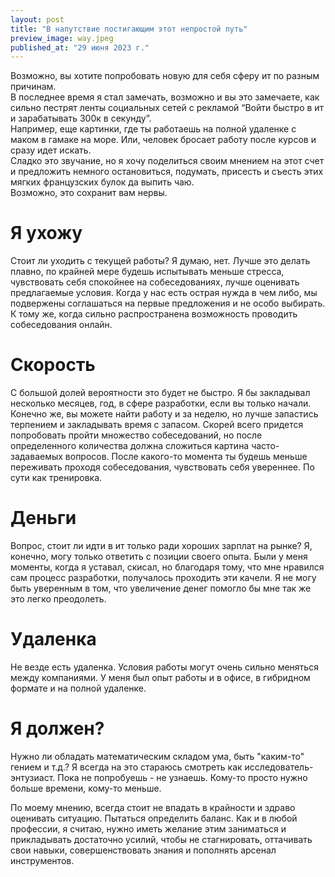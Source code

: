 ```yaml
---
layout: post
title: "В напутствие постигающим этот непростой путь"
preview_image: way.jpeg
published_at: "29 июня 2023 г."
---
```


Возможно, вы хотите попробовать новую для себя сферу ит по разным причинам.  
В последнее время я стал замечать, возможно и вы это замечаете, как сильно пестрят ленты социальных сетей с рекламой “Войти быстро в ит и зарабатывать 300к в секунду”.   
Например, еще картинки, где ты работаешь на полной удаленке с маком в гамаке на море. Или, человек бросает работу после курсов и сразу идет искать.  
Сладко это звучание, но я хочу поделиться своим мнением на этот счет и предложить немного остановиться, подумать, присесть и съесть этих мягких французских булок да выпить чаю.   
Возможно, это сохранит вам нервы.

# Я ухожу
Стоит ли уходить с текущей работы? Я думаю, нет. Лучше это делать плавно, по крайней мере будешь испытывать меньше стресса, чувствовать себя спокойнее на собеседованиях, лучше оценивать предлагаемые условия. Когда у нас есть острая нужда в чем либо, мы подвержены соглашаться на первые предложения и не особо выбирать. К тому же, когда сильно распространена возможность проводить собеседования онлайн.

# Скорость
С большой долей вероятности это будет не быстро. Я бы закладывал несколько месяцев, год, в сфере разработки, если вы только начали. Конечно же, вы можете найти работу и за неделю, но лучше запастись терпением и закладывать время с запасом. Скорей всего придется попробовать пройти множество собеседований, но после определенного количества должна сложиться картина часто-задаваемых вопросов. После какого-то момента ты будешь меньше переживать проходя собеседования, чувствовать себя увереннее. По сути как тренировка.

# Деньги
Вопрос, стоит ли идти в ит только ради хороших зарплат на рынке? Я, конечно, могу только ответить с позиции своего опыта. Были у меня моменты, когда я уставал, скисал, но благодаря тому, что мне нравился сам процесс разработки, получалось проходить эти качели. Я не могу быть уверенным в том, что увеличение денег помогло бы мне так же это легко преодолеть.

# Удаленка
Не везде есть удаленка. Условия работы могут очень сильно меняться между компаниями. У меня был опыт работы и в офисе, в гибридном формате и на полной удаленке.

# Я должен?
Нужно ли обладать математическим складом ума, быть "каким-то" гением и т.д.? Я всегда на это стараюсь смотреть как исследователь-энтузиаст. Пока не попробуешь - не узнаешь. Кому-то просто нужно больше времени, кому-то меньше. 

По моему мнению, всегда стоит не впадать в крайности и здраво оценивать ситуацию.
Пытаться определить баланс. Как и в любой профессии, я считаю, нужно иметь желание этим заниматься и прикладывать достаточно усилий, чтобы не стагнировать, оттачивать свои навыки, совершенствовать знания и пополнять арсенал инструментов. 
